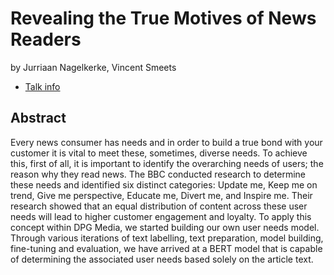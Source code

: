 # Revealing the True Motives of News Readers
by Jurriaan Nagelkerke, Vincent Smeets
* [Talk info](https://amsterdam2023.pydata.org/cfp/talk/8PWH9X/)
## Abstract
Every news consumer has needs and in order to build a true bond with your customer it is vital to meet these, sometimes, diverse needs. To achieve this, first of all, it is important to identify the overarching needs of users; the reason why they read news. The BBC conducted research to determine these needs and identified six distinct categories: Update me, Keep me on trend, Give me perspective, Educate me, Divert me, and Inspire me. Their research showed that an equal distribution of content across these user needs will lead to higher customer engagement and loyalty. To apply this concept within DPG Media, we started building our own user needs model. Through various iterations of text labelling, text preparation, model building, fine-tuning and evaluation, we have arrived at a BERT model that is capable of determining the associated user needs based solely on the article text.
